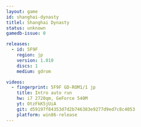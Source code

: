 ```yaml
---
layout: game
id: shanghai-dynasty
titlel: Shanghai Dynasty
status: unknown
gamedb-issue: 0

releases:
  - id: 5F9F
    region: jp
    version: 1.010
    discs: 1
    medium: gdrom

videos:
  - fingerprint: 5F9F GD-ROM1/1 jp
    title: Intro auto run
    hw: i7 2720qm, GeForce 540M
    yt: OtzFkK5jUiA
    git: d59197f84353d7d2b746383e9277d9ed7c8c4053
    platform: win86-release
---
```


